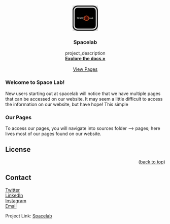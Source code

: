 <!-- [![Contributors][contributors-shield]][contributors-url]
[![Forks][forks-shield]][forks-url]
[![Stargazers][stars-shield]][stars-url]
[![Issues][issues-shield]][issues-url]
[![MIT License][license-shield]][license-url]
[![LinkedIn][linkedin-shield]][linkedin-url] -->



<!-- PROJECT LOGO -->
<br />
<div align="center">
  <a href="https://github.com/spacelabdev/spacelab-react">
    <img src="Images/logo.jpeg" alt="Logo" width="80" height="80">
  </a>

<h3 align="center">Spacelab</h3>

  <p align="center">
    project_description
    <br />
    <a href="https://github.com/spacelabdev/spacelab-react/blob/main/README.md"><strong>Explore the docs »</strong></a>
    <br />
    <br />
    <a href="http://spacelab.space/">View Pages</a>
  </p>
</div>




### Welcome to Space Lab! 

New users starting out at spacelab will notice that we have multiple pages that can be accessed on our website. It may seem a little difficult to access the information on our website, but have hope! This simple 
<!-- NAVIGATING TO OUR PAGES-->
  ### Our Pages

  To access our pages, you will navigate into sources folder --> pages; here lives most of our pages found on our website. 



<!-- LICENSE -->
## License

<!-- Distributed under the MIT License. See `LICENSE.txt` for more information. -->

<p align="right">(<a href="#top">back to top</a>)</p>



<!-- CONTACT -->
## Contact

[Twitter](https://twitter.com/SpaceLab)<br /> 
[LinkedIn](https://www.linkedin.com/company/spacelab-space/)<br />
[Instagram](https://www.instagram.com/Spacelab)<br />
[Email](mailto:spacelabdev@gmail.com)

Project Link: [Spacelab](https://github.com/spacelabdev/spacelab-react)